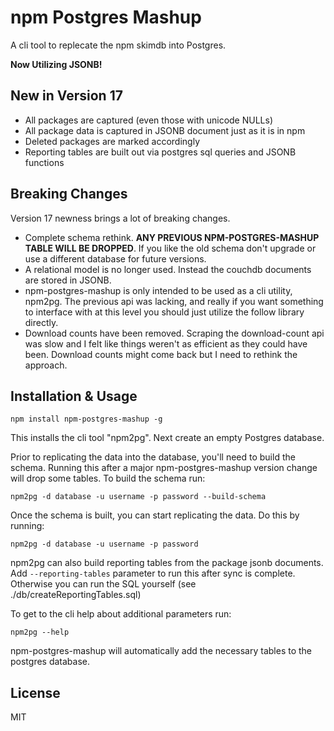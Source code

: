 # npm Postgres Mashup

A cli tool to replecate the npm skimdb into Postgres. 

**Now Utilizing JSONB!**


## New in Version 17

- All packages are captured (even those with unicode NULLs)
- All package data is captured in JSONB document just as it is in npm
- Deleted packages are marked accordingly
- Reporting tables are built out via postgres sql queries and JSONB functions


## Breaking Changes

Version 17 newness brings a lot of breaking changes.

- Complete schema rethink. **ANY PREVIOUS NPM-POSTGRES-MASHUP TABLE WILL BE DROPPED**. If you like the old schema don't upgrade or use a different database for future versions.
- A relational model is no longer used. Instead the couchdb documents are stored in JSONB. 
- npm-postgres-mashup is only intended to be used as a cli utility, npm2pg. The previous api was lacking, and really if you want something to interface with at this level you should just utilize the follow library directly.
- Download counts have been removed. Scraping the download-count api was slow and I felt like things weren't as efficient as they could have been. Download counts might come back but I need to rethink the approach.


## Installation & Usage

```
npm install npm-postgres-mashup -g
```

This installs the cli tool "npm2pg". Next create an empty Postgres database.

Prior to replicating the data into the database, you'll need to build the schema. 
Running this after a major npm-postgres-mashup version change will drop some tables.
To build the schema run:

```
npm2pg -d database -u username -p password --build-schema
```

Once the schema is built, you can start replicating the data. 
Do this by running: 

```
npm2pg -d database -u username -p password
```

npm2pg can also build reporting tables from the package jsonb documents. 
Add ```--reporting-tables``` parameter to run this after sync is complete.
Otherwise you can run the SQL yourself (see ./db/createReportingTables.sql)

To get to the cli help about additional parameters run:

```
npm2pg --help
```

npm-postgres-mashup will automatically add the necessary tables to the postgres database. 



## License

MIT
